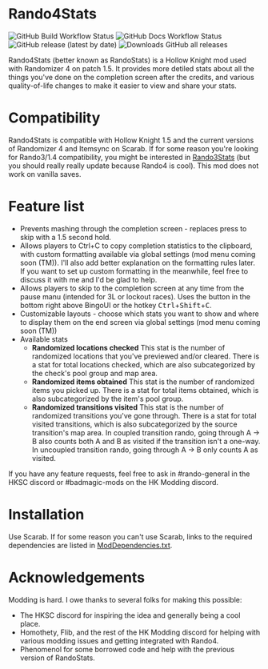 # Rando4Stats

![GitHub Build Workflow Status](https://img.shields.io/github/workflow/status/BadMagic100/HollowKnight.Rando4Stats/Build)
![GitHub Docs Workflow Status](https://img.shields.io/github/workflow/status/BadMagic100/HollowKnight.Rando4Stats/Docs?label=docs)
![GitHub release (latest by date)](https://img.shields.io/github/v/release/BadMagic100/HollowKnight.Rando4Stats)
![Downloads GitHub all releases](https://img.shields.io/github/downloads/BadMagic100/HollowKnight.Rando4Stats/total)

Rando4Stats (better known as RandoStats) is a Hollow Knight mod used with Randomizer 4 on patch 1.5. It provides more detiled stats about all the things you've
done on the completion screen after the credits, and various quality-of-life changes to make it easier to view and share your stats.

# Compatibility

Rando4Stats is compatible with Hollow Knight 1.5 and the current versions of Randomizer 4 and Itemsync on Scarab. If for some reason you're looking for Rando3/1.4 compatibility,
you might be interested in [Rando3Stats](https://github.com/BadMagic100/HollowKnight.Rando3Stats) (but you should really really update because Rando4 is cool). This mod does not
work on vanilla saves.

# Feature list

* Prevents mashing through the completion screen - replaces press to skip with a 1.5 second hold.
* Allows players to Ctrl+C to copy completion statistics to the clipboard, with custom formatting available via global settings (mod menu coming soon (TM)).
  I'll also add better explanation on the formatting rules later. If you want to set up custom formatting in the meanwhile, feel free to discuss it with me and
  I'd be glad to help.
* Allows players to skip to the completion screen at any time from the pause manu (intended for 3L or lockout races). Uses the button in the bottom right
  above BingoUI or the hotkey <kbd>Ctrl</kbd>+<kbd>Shift</kbd>+<kbd>C</kbd>.
* Customizable layouts - choose which stats you want to show and where to display them on the end screen via global settings (mod menu coming soon (TM))
* Available stats
  * **Randomized locations checked**
    This stat is the number of randomized locations that you've previewed and/or cleared. There is a stat for total locations checked, which are also
    subcategorized by the check's pool group and map area.
  * **Randomized items obtained**
    This stat is the number of randomized items you picked up. There is a stat for total items obtained, which is also subcategorized by the item's pool
    group.
  * **Randomized transitions visited**
    This stat is the number of randomized transitions you've gone through. There is a stat for total visited transitions, which is also subcategorized by
    the source transition's map area. In coupled transition rando, going through A -> B also counts both A and B as visited if the transition isn't a one-way.
    In uncoupled transition rando, going through A -> B only counts A as visited.

If you have any feature requests, feel free to ask in #rando-general in the HKSC discord or #badmagic-mods on the HK Modding discord.

# Installation

Use Scarab. If for some reason you can't use Scarab, links to the required dependencies are listed in [ModDependencies.txt](ModDependencies.txt).

# Acknowledgements

Modding is hard. I owe thanks to several folks for making this possible:

* The HKSC discord for inspiring the idea and generally being a cool place.
* Homothety, Flib, and the rest of the HK Modding discord for helping with various modding issues and getting integrated with Rando4.
* Phenomenol for some borrowed code and help with the previous version of RandoStats.